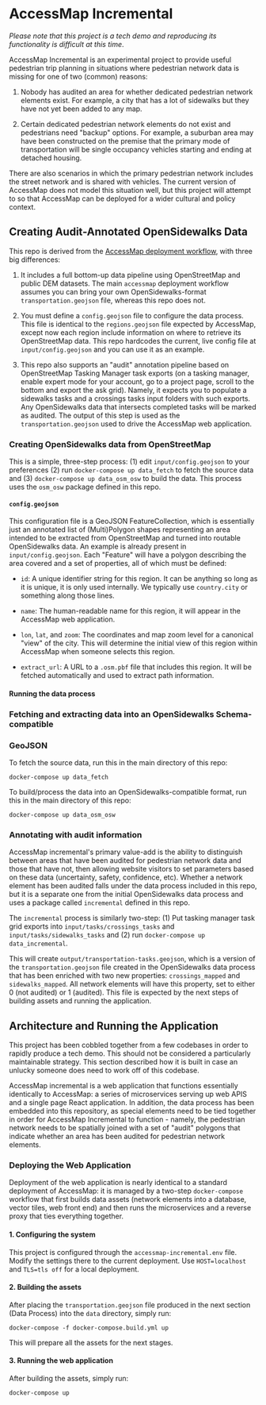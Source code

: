 # AccessMap Incremental

*Please note that this project is a tech demo and reproducing its functionality
is difficult at this time*.

AccessMap Incremental is an experimental project to provide useful pedestrian
trip planning in situations where pedestrian network data is missing for one of
two (common) reasons:

1. Nobody has audited an area for whether dedicated pedestrian network elements
exist. For example, a city that has a lot of sidewalks but they have not yet
been added to any map.

2. Certain dedicated pedestrian network elements do not exist and pedestrians
need "backup" options. For example, a suburban area may have been constructed
on the premise that the primary mode of transportation will be single occupancy
vehicles starting and ending at detached housing.

There are also scenarios in which the primary pedestrian network includes the
street network and is shared with vehicles. The current version of AccessMap
does not model this situation well, but this project will attempt to so that
AccessMap can be deployed for a wider cultural and policy context.

## Creating Audit-Annotated OpenSidewalks Data

This repo is derived from the
[AccessMap deployment workflow](https://github.com/accessmap/accessmap), with
three big differences:

1. It includes a full bottom-up data pipeline using OpenStreetMap and public
DEM datasets. The main `accessmap` deployment workflow assumes you can bring
your own OpenSidewalks-format `transportation.geojson` file, whereas this
repo does not.

2. You must define a `config.geojson` file to configure the data process. This
file is identical to the `regions.geojson` file expected by AccessMap, except
now each region include information on where to retrieve its OpenStreetMap
data. This repo hardcodes the current, live config file at
`input/config.geojson` and you can use it as an example.

3. This repo also supports an "audit" annotation pipeline based on
OpenStreetMap Tasking Manager task exports (on a tasking manager, enable expert
mode for your account, go to a project page, scroll to the bottom and export
the ask grid). Namely, it expects you to populate a sidewalks tasks and a
crossings tasks input folders with such exports. Any OpenSidewalks data that
intersects completed tasks will be marked as audited. The output of this step
is used as the `transportation.geojson` used to drive the AccessMap web
application.

### Creating OpenSidewalks data from OpenStreetMap

This is a simple, three-step process: (1) edit `input/config.geojson` to your
preferences (2) run `docker-compose up data_fetch` to fetch the source data
and (3) `docker-compose up data_osm_osw` to build the data. This process uses
the `osm_osw` package defined in this repo.

#### `config.geojson`

This configuration file is a GeoJSON FeatureCollection, which is essentially
just an annotated list of (Multi)Polygon shapes representing an area intended
to be extracted from OpenStreetMap and turned into routable OpenSidewalks data.
An example is already present in `input/config.geojson`. Each "Feature" will
have a polygon describing the area covered and a set of properties, all of
which must be defined:

- `id`: A unique identifier string for this region. It can be anything so long
as it is unique, it is only used internally. We typically use `country.city`
or something along those lines.

- `name`: The human-readable name for this region, it will appear in the
AccessMap web application.

- `lon`, `lat`, and `zoom`: The coordinates and map zoom level for a canonical
"view" of the city. This will determine the initial view of this region within
AccessMap when someone selects this region.

- `extract_url`: A URL to a `.osm.pbf` file that includes this region. It will
be fetched automatically and used to extract path information.

#### Running the data process

### Fetching and extracting data into an OpenSidewalks Schema-compatible
### GeoJSON

To fetch the source data, run this in the main directory of this repo:

    docker-compose up data_fetch

To build/process the data into an OpenSidewalks-compatible format, run this in
the main directory of this repo:

    docker-compose up data_osm_osw

### Annotating with audit information

AccessMap incremental's primary value-add is the ability to distinguish
between areas that have been audited for pedestrian network data and those
that have not, then allowing website visitors to set parameters based on these
data (uncertainty, safety, confidence, etc). Whether a network element has
been audited falls under the data process included in this repo, but it is
a separate one from the initial OpenSidewalks data process and uses a package
called `incremental` defined in this repo.

The `incremental` process is similarly two-step: (1) Put tasking manager
task grid exports into `input/tasks/crossings_tasks` and
`input/tasks/sidewalks_tasks` and (2) run `docker-compose up data_incremental`.

This will create `output/transportation-tasks.geojson`, which is a version of
the `transportation.geojson` file created in the OpenSidewalks data process
that has been enriched with two new properties: `crossings_mapped` and
`sidewalks_mapped`. All network elements will have this property, set to either
0 (not audited) or 1 (audited). This file is expected by the next steps of
building assets and running the application.

## Architecture and Running the Application

This project has been cobbled together from a few codebases in order to rapidly
produce a tech demo. This should not be considered a particularly maintainable
strategy. This section described how it is built in case an unlucky someone
does need to work off of this codebase.

AccessMap incremental is a web application that functions essentially
identically to AccessMap: a series of microservices serving up web APIS and a
single page React application. In addition, the data process has been embedded
into this repository, as special elements need to be tied together in order for
AccessMap Incremental to function - namely, the pedestrian network needs to be
spatially joined with a set of "audit" polygons that indicate whether an area
has been audited for pedestrian network elements.

### Deploying the Web Application

Deployment of the web application is nearly identical to a standard deployment
of AccessMap: it is managed by a two-step `docker-compose` workflow that
first builds data assets (network elements into a database, vector tiles, web
front end) and then runs the microservices and a reverse proxy that ties
everything  together.

#### 1. Configuring the system

This project is configured through the `accessmap-incremental.env` file. Modify
the settings there to the current deployment. Use `HOST=localhost` and
`TLS=tls off` for a local deployment.

#### 2. Building the assets

After placing the `transportation.geojson` file produced in the next section
(Data Process) into the `data` directory, simply run:

    docker-compose -f docker-compose.build.yml up

This will prepare all the assets for the next stages.

#### 3. Running the web application

After building the assets, simply run:

    docker-compose up

